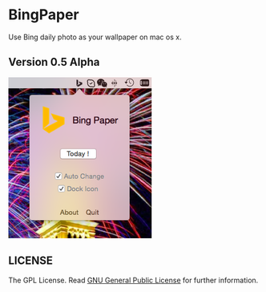 BingPaper
=========
Use Bing daily photo as your wallpaper on mac os x.


Version 0.5 Alpha
-----------
![screenshot](Screenshots/BingPaper-V0.5-Build-12.png)

LICENSE
-------
The GPL License. Read [GNU General Public License](http://www.gnu.org/licenses/gpl.html) for further information.